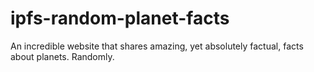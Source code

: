 # ipfs-random-planet-facts
An incredible website that shares amazing, yet absolutely factual, facts about planets. Randomly.
